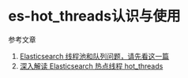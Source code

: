 # es-hot_threads认识与使用

参考文章

1. [Elasticsearch 线程池和队列问题，请先看这一篇](https://cdmana.com/2021/03/20210302113348547S.html)
2. [深入解读 Elasticsearch 热点线程 hot_threads](https://mp.weixin.qq.com/s?__biz=MzI2NDY1MTA3OQ%3D%3D&idx=1&mid=2247485529&sn=3f1b91fcd75301109e375368435fdb16)
